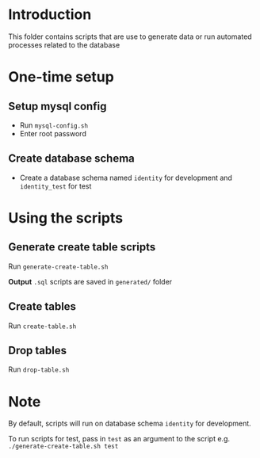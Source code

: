 # Introduction
This folder contains scripts that are use to generate data or run automated processes related to the database

# One-time setup

## Setup mysql config
* Run `mysql-config.sh`
* Enter root password

## Create database schema
* Create a database schema named `identity` for development and `identity_test` for test

# Using the scripts

## Generate create table scripts
Run `generate-create-table.sh`

**Output**
`.sql` scripts are saved in `generated/` folder

## Create tables
Run `create-table.sh`

## Drop tables
Run `drop-table.sh`


# Note
By default, scripts will run on database schema `identity` for development.

To run scripts for test, pass in `test` as an argument to the script
e.g. `./generate-create-table.sh test`
